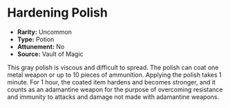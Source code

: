 # Hardening Polish

- **Rarity:** Uncommon
- **Type:** Potion
- **Attunement:** No
- **Source:** Vault of Magic

This gray polish is viscous and difficult to spread. The polish can coat one metal weapon or up to 10 pieces of ammunition. Applying the polish takes 1 minute. For 1 hour, the coated item hardens and becomes stronger, and it counts as an adamantine weapon for the purpose of overcoming resistance and immunity to attacks and damage not made with adamantine weapons.
